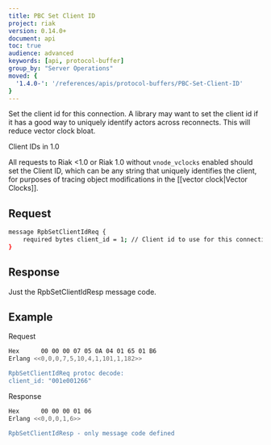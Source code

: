 ```yaml
---
title: PBC Set Client ID
project: riak
version: 0.14.0+
document: api
toc: true
audience: advanced
keywords: [api, protocol-buffer]
group_by: "Server Operations"
moved: {
  '1.4.0-': '/references/apis/protocol-buffers/PBC-Set-Client-ID'
}
---
```


Set the client id for this connection.  A library may want to set the client id
if it has a good way to uniquely identify actors across reconnects. This will
reduce vector clock bloat.

<div class="note"><div class="title">Client IDs in 1.0</div>
<p>All requests to Riak &lt;1.0 or Riak 1.0 without <code>vnode_vclocks</code>
enabled should set the Client ID, which can be any string that uniquely
identifies the client, for purposes of tracing object modifications in the
[[vector clock|Vector Clocks]].</p>
</div>

## Request


```bash
message RpbSetClientIdReq {
    required bytes client_id = 1; // Client id to use for this connection
}
```


## Response

Just the RpbSetClientIdResp message code.

## Example

Request

```bash
Hex      00 00 00 07 05 0A 04 01 65 01 B6
Erlang <<0,0,0,7,5,10,4,1,101,1,182>>

RpbSetClientIdReq protoc decode:
client_id: "001e001266"

```


Response

```bash
Hex      00 00 00 01 06
Erlang <<0,0,0,1,6>>

RpbSetClientIdResp - only message code defined
```
